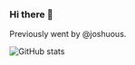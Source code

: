 ### Hi there 👋

Previously went by @joshuous.

![GitHub stats](https://github-readme-stats.vercel.app/api?username=joshchoo&count_private=true&show_icons=true)

<!--
**joshchoo/joshchoo** is a ✨ _special_ ✨ repository because its `README.md` (this file) appears on your GitHub profile.

Here are some ideas to get you started:

- 🔭 I’m currently working on ...
- 🌱 I’m currently learning ...
- 👯 I’m looking to collaborate on ...
- 🤔 I’m looking for help with ...
- 💬 Ask me about ...
- 📫 How to reach me: ...
- 😄 Pronouns: ...
- ⚡ Fun fact: ...
-->
